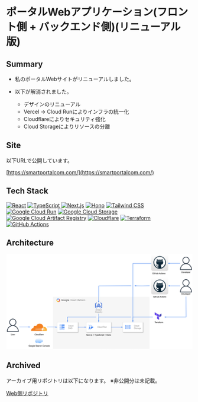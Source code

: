 # ポータルWebアプリケーション(フロント側 + バックエンド側)(リニューアル版)

## Summary

- 私のポータルWebサイトがリニューアルしました。

- 以下が解消されました。
    - デザインのリニューアル
    - Vercel → Cloud Runによりインフラの統一化
    - Cloudflareによりセキュリティ強化
    - Cloud Storageによりリソースの分離

## Site

以下URLで公開しています。

[https://smartportalcom.com/](https://smartportalcom.com/)

## Tech Stack

[![React](https://img.shields.io/badge/React-18-blue)](https://reactjs.org)
[![TypeScript](https://img.shields.io/badge/TypeScript-5-blue)](https://www.typescriptlang.org)
[![Next.js](https://img.shields.io/badge/Next.js-14-blue)](https://nextjs.org)
[![Hono](https://img.shields.io/badge/Hono-4.6.19-blue)](https://hono.dev)
[![Tailwind CSS](https://img.shields.io/badge/Tailwind%20CSS-blue)](https://tailwindcss.com)
[![Google Cloud Run](https://img.shields.io/badge/Google%20Cloud%20Run-blue)](https://cloud.google.com/run)
[![Google Cloud Storage](https://img.shields.io/badge/Google%20Cloud%20Storage-blue)](https://cloud.google.com/storage)
[![Google Cloud Artifact Registry](https://img.shields.io/badge/Google%20Cloud%20Artifact%20Registry-blue)](https://cloud.google.com/artifact-registry)
[![Cloudflare](https://img.shields.io/badge/Cloudflare-blue)](https://www.cloudflare.com)
[![Terraform](https://img.shields.io/badge/Terraform-blue)](https://www.terraform.io)
[![GitHub Actions](https://img.shields.io/badge/GitHub%20Actions-blue)](https://github.com/features/actions)

## Architecture

![Architecture](./architecture/architecture.drawio.png)

## Archived

アーカイブ用リポジトリは以下になります。
※非公開分は未記載。

[Web側リポジトリ](https://github.com/kojikawazu/archived-nextjs-portal-app)

